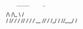         _____     _ 
  /\  /\\_   \   / \
 / /_/ / / /\/  /  /
/ __  /\/ /_   /\_/ 
\/ /_/\____/   \/   
                    
<!---
ethanECE/ethanECE is a ✨ special ✨ repository because its `README.md` (this file) appears on your GitHub profile.
You can click the Preview link to take a look at your changes.
--->
